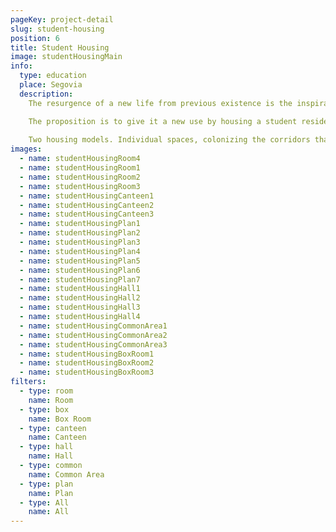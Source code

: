 ```yaml
---
pageKey: project-detail
slug: student-housing
position: 6
title: Student Housing
image: studentHousingMain
info:
  type: education
  place: Segovia
  description: 
    The resurgence of a new life from previous existence is the inspiration for rehabilitating a building as unique as the Jesuit Council Seminary in Segovia.

    The proposition is to give it a new use by housing a student residence. The building and its uniqueness are to be respected, updating its spatial organization and creating a new coexistence model which aims to break with the current one. Thus, a new experience of coexistence is created, where a tendency towards socialization and habitability naturally generates.
    
    Two housing models. Individual spaces, colonizing the corridors that surround the central patio and using the height and the special lenses to let in light. On the other hand, the Box room, where students will have his / her bedroom along with their personal belongings, while the rest of the activities will be carried out in the common areas.
images:
  - name: studentHousingRoom4
  - name: studentHousingRoom1
  - name: studentHousingRoom2
  - name: studentHousingRoom3
  - name: studentHousingCanteen1
  - name: studentHousingCanteen2
  - name: studentHousingCanteen3
  - name: studentHousingPlan1
  - name: studentHousingPlan2
  - name: studentHousingPlan3
  - name: studentHousingPlan4
  - name: studentHousingPlan5
  - name: studentHousingPlan6
  - name: studentHousingPlan7
  - name: studentHousingHall1
  - name: studentHousingHall2
  - name: studentHousingHall3
  - name: studentHousingHall4
  - name: studentHousingCommonArea1
  - name: studentHousingCommonArea2
  - name: studentHousingCommonArea3
  - name: studentHousingBoxRoom1
  - name: studentHousingBoxRoom2
  - name: studentHousingBoxRoom3
filters:
  - type: room
    name: Room
  - type: box
    name: Box Room
  - type: canteen
    name: Canteen
  - type: hall
    name: Hall
  - type: common
    name: Common Area
  - type: plan
    name: Plan
  - type: All
    name: All
---
```

